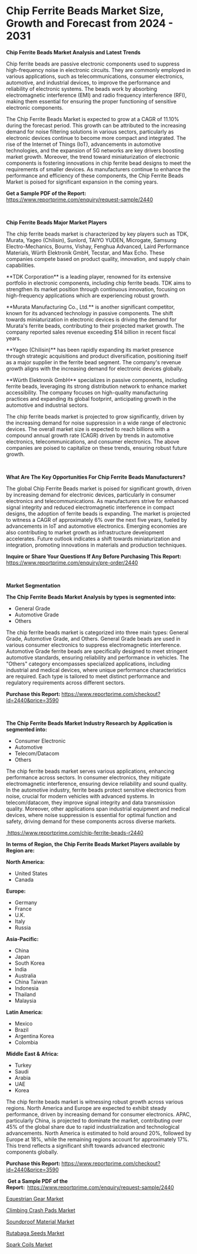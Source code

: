 <p><h1>Chip Ferrite Beads Market Size, Growth and Forecast from 2024 - 2031</h1></p><p><strong>Chip Ferrite Beads Market Analysis and Latest Trends</strong></p>
<p><p>Chip ferrite beads are passive electronic components used to suppress high-frequency noise in electronic circuits. They are commonly employed in various applications, such as telecommunications, consumer electronics, automotive, and industrial devices, to improve the performance and reliability of electronic systems. The beads work by absorbing electromagnetic interference (EMI) and radio frequency interference (RFI), making them essential for ensuring the proper functioning of sensitive electronic components.</p><p>The Chip Ferrite Beads Market is expected to grow at a CAGR of 11.10% during the forecast period. This growth can be attributed to the increasing demand for noise filtering solutions in various sectors, particularly as electronic devices continue to become more compact and integrated. The rise of the Internet of Things (IoT), advancements in automotive technologies, and the expansion of 5G networks are key drivers boosting market growth. Moreover, the trend toward miniaturization of electronic components is fostering innovations in chip ferrite bead designs to meet the requirements of smaller devices. As manufacturers continue to enhance the performance and efficiency of these components, the Chip Ferrite Beads Market is poised for significant expansion in the coming years.</p></p>
<p><strong>Get a Sample PDF of the Report:&nbsp;</strong> <a href="https://www.reportprime.com/enquiry/request-sample/2440">https://www.reportprime.com/enquiry/request-sample/2440</a></p>
<p>&nbsp;</p>
<p><strong>Chip Ferrite Beads Major Market Players</strong></p>
<p><p>The chip ferrite beads market is characterized by key players such as TDK, Murata, Yageo (Chilisin), Sunlord, TAIYO YUDEN, Microgate, Samsung Electro-Mechanics, Bourns, Vishay, Fenghua Advanced, Laird Performance Materials, Würth Elektronik GmbH, Tecstar, and Max Echo. These companies compete based on product quality, innovation, and supply chain capabilities.</p><p>**TDK Corporation** is a leading player, renowned for its extensive portfolio in electronic components, including chip ferrite beads. TDK aims to strengthen its market position through continuous innovation, focusing on high-frequency applications which are experiencing robust growth.</p><p>**Murata Manufacturing Co., Ltd.** is another significant competitor, known for its advanced technology in passive components. The shift towards miniaturization in electronic devices is driving the demand for Murata's ferrite beads, contributing to their projected market growth. The company reported sales revenue exceeding $14 billion in recent fiscal years.</p><p>**Yageo (Chilisin)** has been rapidly expanding its market presence through strategic acquisitions and product diversification, positioning itself as a major supplier in the ferrite bead segment. The company's revenue growth aligns with the increasing demand for electronic devices globally.</p><p>**Würth Elektronik GmbH** specializes in passive components, including ferrite beads, leveraging its strong distribution network to enhance market accessibility. The company focuses on high-quality manufacturing practices and expanding its global footprint, anticipating growth in the automotive and industrial sectors.</p><p>The chip ferrite beads market is projected to grow significantly, driven by the increasing demand for noise suppression in a wide range of electronic devices. The overall market size is expected to reach billions with a compound annual growth rate (CAGR) driven by trends in automotive electronics, telecommunications, and consumer electronics. The above companies are poised to capitalize on these trends, ensuring robust future growth.</p></p>
<p>&nbsp;</p>
<p><strong>What Are The Key Opportunities For Chip Ferrite Beads Manufacturers?</strong></p>
<p><p>The global Chip Ferrite Beads market is poised for significant growth, driven by increasing demand for electronic devices, particularly in consumer electronics and telecommunications. As manufacturers strive for enhanced signal integrity and reduced electromagnetic interference in compact designs, the adoption of ferrite beads is expanding. The market is projected to witness a CAGR of approximately 6% over the next five years, fueled by advancements in IoT and automotive electronics. Emerging economies are also contributing to market growth as infrastructure development accelerates. Future outlook indicates a shift towards miniaturization and integration, promoting innovations in materials and production techniques.</p></p>
<p><strong>Inquire or Share Your Questions If Any Before Purchasing This Report:</strong> <a href="https://www.reportprime.com/enquiry/pre-order/2440">https://www.reportprime.com/enquiry/pre-order/2440</a></p>
<p>&nbsp;</p>
<p><strong>Market Segmentation</strong></p>
<p><strong>The Chip Ferrite Beads Market Analysis by types is segmented into:</strong></p>
<p><ul><li>General Grade</li><li>Automotive Grade</li><li>Others</li></ul></p>
<p><p>The chip ferrite beads market is categorized into three main types: General Grade, Automotive Grade, and Others. General Grade beads are used in various consumer electronics to suppress electromagnetic interference. Automotive Grade ferrite beads are specifically designed to meet stringent automotive standards, ensuring reliability and performance in vehicles. The "Others" category encompasses specialized applications, including industrial and medical devices, where unique performance characteristics are required. Each type is tailored to meet distinct performance and regulatory requirements across different sectors.</p></p>
<p><strong>Purchase this Report:&nbsp;</strong><a href="https://www.reportprime.com/checkout?id=2440&price=3590">https://www.reportprime.com/checkout?id=2440&price=3590</a></p>
<p>&nbsp;</p>
<p><strong>The Chip Ferrite Beads Market Industry Research by Application is segmented into:</strong></p>
<p><ul><li>Consumer Electronic</li><li>Automotive</li><li>Telecom/Datacom</li><li>Others</li></ul></p>
<p><p>The chip ferrite beads market serves various applications, enhancing performance across sectors. In consumer electronics, they mitigate electromagnetic interference, ensuring device reliability and sound quality. In the automotive industry, ferrite beads protect sensitive electronics from noise, crucial for modern vehicles with advanced systems. In telecom/datacom, they improve signal integrity and data transmission quality. Moreover, other applications span industrial equipment and medical devices, where noise suppression is essential for optimal function and safety, driving demand for these components across diverse markets.</p></p>
<p><a href="https://www.reportprime.com/chip-ferrite-beads-r2440">&nbsp;https://www.reportprime.com/chip-ferrite-beads-r2440</a></p>
<p><strong>In terms of Region, the Chip Ferrite Beads Market Players available by Region are:</strong></p>
<p>
    <p> <strong> North America: </strong>
        <ul>
            <li>United States</li>
            <li>Canada</li>
        </ul>
        </p> 
    <p> <strong> Europe: </strong>
        <ul>
            <li>Germany</li>
            <li>France</li>
            <li>U.K.</li>
            <li>Italy</li>
            <li>Russia</li>
        </ul>
        </p> 
    <p> <strong> Asia-Pacific: </strong>
        <ul>
            <li>China</li>
            <li>Japan</li>
            <li>South Korea</li>
            <li>India</li>
            <li>Australia</li>
            <li>China Taiwan</li>
            <li>Indonesia</li>
            <li>Thailand</li>
            <li>Malaysia</li>
        </ul>
        </p> 
    <p> <strong> Latin America: </strong>
        <ul>
            <li>Mexico</li>
            <li>Brazil</li>
            <li>Argentina Korea</li>
            <li>Colombia</li>
        </ul>
        </p> 
    <p> <strong> Middle East & Africa: </strong>
        <ul>
            <li>Turkey</li>
            <li>Saudi</li>
            <li>Arabia</li>
            <li>UAE</li>
            <li>Korea</li>
        </ul>
    </p>
    </p>
<p><p>The chip ferrite beads market is witnessing robust growth across various regions. North America and Europe are expected to exhibit steady performance, driven by increasing demand for consumer electronics. APAC, particularly China, is projected to dominate the market, contributing over 45% of the global share due to rapid industrialization and technological advancements. North America is estimated to hold around 20%, followed by Europe at 18%, while the remaining regions account for approximately 17%. This trend reflects a significant shift towards advanced electronic components globally.</p></p>
<p><strong>Purchase this Report: </strong><a href="https://www.reportprime.com/checkout?id=2440&price=3590">https://www.reportprime.com/checkout?id=2440&price=3590</a></p>
<p>&nbsp;<strong>Get a Sample PDF of the Report:&nbsp;&nbsp;</strong><a href="https://www.reportprime.com/enquiry/request-sample/2440">https://www.reportprime.com/enquiry/request-sample/2440</a></p>
<p><strong></strong></p>
<p><p><a href="https://medium.com/@oliver.rampling568768/the-equestrian-gear-market-is-experiencing-higher-than-anticipated-demand-compared-to-f18c70cc72bd">Equestrian Gear Market</a></p><p><a href="https://issuu.com/reportprime-2/docs/climbing-crash-pads-market-size-203_3038a986891740">Climbing Crash Pads Market</a></p><p><a href="https://issuu.com/reportprime-2/docs/soundproof-material-market-size-203_1b2649baf51b91">Soundproof Material Market</a></p><p><a href="https://www.linkedin.com/pulse/rutabaga-seeds-market-global-regional-analysis-2024-2031-arenaex-cfhre?trackingId=SZMt2wwDS4mqXl8wPY4C1g%3D%3D">Rutabaga Seeds Market</a></p><p><a href="https://medium.com/@adribbs56546/the-global-spark-coils-market-is-projected-to-experience-an-annual-growth-rate-of-6-6-3955b09efd99">Spark Coils Market</a></p></p>